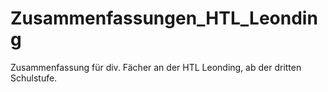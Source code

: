 # Zusammenfassungen_HTL_Leonding
Zusammenfassung für div. Fächer an der HTL Leonding, ab der dritten Schulstufe. 
